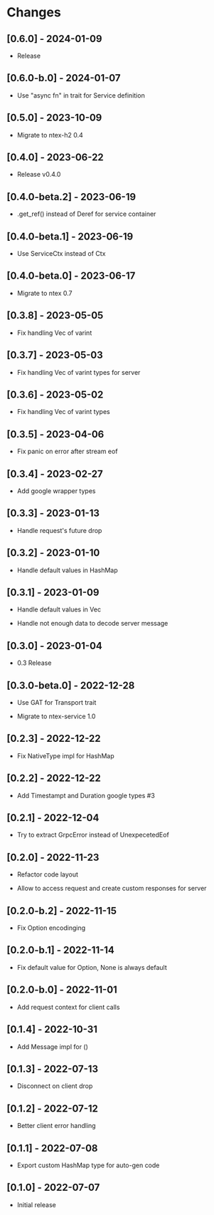 # Changes

## [0.6.0] - 2024-01-09

* Release

## [0.6.0-b.0] - 2024-01-07

* Use "async fn" in trait for Service definition

## [0.5.0] - 2023-10-09

* Migrate to ntex-h2 0.4

## [0.4.0] - 2023-06-22

* Release v0.4.0

## [0.4.0-beta.2] - 2023-06-19

* .get_ref() instead of Deref for service container

## [0.4.0-beta.1] - 2023-06-19

* Use ServiceCtx instead of Ctx

## [0.4.0-beta.0] - 2023-06-17

* Migrate to ntex 0.7

## [0.3.8] - 2023-05-05

* Fix handling Vec of varint

## [0.3.7] - 2023-05-03

* Fix handling Vec of varint types for server

## [0.3.6] - 2023-05-02

* Fix handling Vec of varint types

## [0.3.5] - 2023-04-06

* Fix panic on error after stream eof

## [0.3.4] - 2023-02-27

* Add google wrapper types

## [0.3.3] - 2023-01-13

* Handle request's future drop

## [0.3.2] - 2023-01-10

* Handle default values in HashMap

## [0.3.1] - 2023-01-09

* Handle default values in Vec<T>

* Handle not enough data to decode server message

## [0.3.0] - 2023-01-04

* 0.3 Release

## [0.3.0-beta.0] - 2022-12-28

* Use GAT for Transport trait

* Migrate to ntex-service 1.0

## [0.2.3] - 2022-12-22

* Fix NativeType impl for HashMap

## [0.2.2] - 2022-12-22

* Add Timestampt and Duration google types #3

## [0.2.1] - 2022-12-04

* Try to extract GrpcError instead of UnexpecetedEof

## [0.2.0] - 2022-11-23

* Refactor code layout

* Allow to access request and create custom responses for server

## [0.2.0-b.2] - 2022-11-15

* Fix Option<T> encodinging

## [0.2.0-b.1] - 2022-11-14

* Fix default value for Option<T>, None is always default

## [0.2.0-b.0] - 2022-11-01

* Add request context for client calls

## [0.1.4] - 2022-10-31

* Add Message impl for ()

## [0.1.3] - 2022-07-13

* Disconnect on client drop

## [0.1.2] - 2022-07-12

* Better client error handling

## [0.1.1] - 2022-07-08

* Export custom HashMap type for auto-gen code

## [0.1.0] - 2022-07-07

* Initial release
